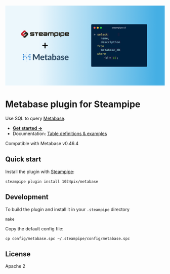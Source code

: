 ![Steampipe + Metabase](docs/metabase-social-graphic.png)

# Metabase plugin for Steampipe

Use SQL to query [Metabase][].

- **[Get started →](docs/index.md)**
- Documentation: [Table definitions & examples](docs/tables)

Compatible with Metabase v0.46.4

## Quick start

Install the plugin with [Steampipe][]:

    steampipe plugin install 1024pix/metabase

## Development

To build the plugin and install it in your `.steampipe` directory

    make

Copy the default config file:

    cp config/metabase.spc ~/.steampipe/config/metabase.spc

## License

Apache 2

[steampipe]: https://steampipe.io
[metabase]: https://metabase.com
